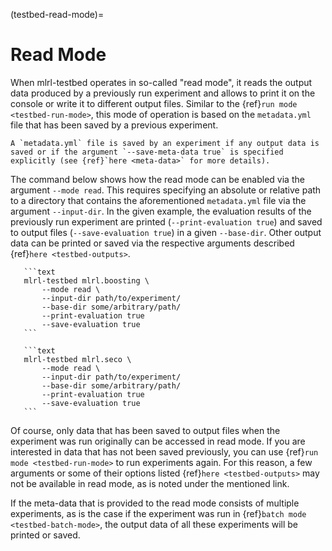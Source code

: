 (testbed-read-mode)=

# Read Mode

When mlrl-testbed operates in so-called "read mode", it reads the output data produced by a previously run experiment and allows to print it on the console or write it to different output files. Similar to the {ref}`run mode <testbed-run-mode>`, this mode of operation is based on the `metadata.yml` file that has been saved by a previous experiment.

```{note}
A `metadata.yml` file is saved by an experiment if any output data is saved or if the argument `--save-meta-data true` is specified explicitly (see {ref}`here <meta-data>` for more details).
```

The command below shows how the read mode can be enabled via the argument `--mode read`. This requires specifying an absolute or relative path to a directory that contains the aforementioned `metadata.yml` file via the argument `--input-dir`. In the given example, the evaluation results of the previously run experiment are printed (`--print-evaluation true`) and saved to output files (`--save-evaluation true`) in a given `--base-dir`. Other output data can be printed or saved via the respective arguments described {ref}`here <testbed-outputs>`.

````{tab} BOOMER
   ```text
   mlrl-testbed mlrl.boosting \
       --mode read \
       --input-dir path/to/experiment/
       --base-dir some/arbitrary/path/
       --print-evaluation true
       --save-evaluation true
   ```
````

````{tab} SeCo
   ```text
   mlrl-testbed mlrl.seco \
       --mode read \
       --input-dir path/to/experiment/
       --base-dir some/arbitrary/path/
       --print-evaluation true
       --save-evaluation true
   ```
````

Of course, only data that has been saved to output files when the experiment was run originally can be accessed in read mode. If you are interested in data that has not been saved previously, you can use {ref}`run mode <testbed-run-mode>` to run experiments again. For this reason, a few arguments or some of their options listed {ref}`here <testbed-outputs>` may not be available in read mode, as is noted under the mentioned link.

If the meta-data that is provided to the read mode consists of multiple experiments, as is the case if the experiment was run in {ref}`batch mode <testbed-batch-mode>`, the output data of all these experiments will be printed or saved.
